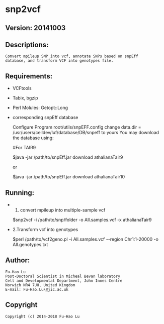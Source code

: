 # snp2vcf



## Version: 20141003



## Descriptions:

	Comvert mpileup SNP into vcf, annotate SNPs based on snpEff
	database, and transform VCF into genotypes file.



## Requirements:

+  VCFtools

+  Tabix, bgzip

+  Perl Molules: Getopt::Long

+  corresponding snpEff database

	Configure Program root/utils/snpEFF.config
	change data.dir = /usr/users/celldev/luf/database/DB/snpeff to yours
	You may download the database using:

	#For TAIR9

	$java -jar /path/to/snpEff.jar download athalianaTair9
	
	or
	
	$java -jar /path/to/snpEff.jar download athalianaTair10


## Running:

- 1. convert mpileup into multiple-sample vcf

	$snp2vcf -i /path/to/snp/folder -o All.samples.vcf -x athalianaTair9

- 2.Transform vcf into genotypes

	$perl /path/to/vcf2geno.pl -i All.samples.vcf --region Chr1:1-20000 -o All.genotypes.txt



## Author:
	Fu-Hao Lu
	Post-Doctoral Scientist in Micheal Bevan laboratory
	Cell and Developmental Department, John Innes Centre
	Norwich NR4 7UH, United Kingdom
	E-mail: Fu-Hao.Lu\@jic.ac.uk

## Copyright

	Copyright (c) 2014-2018 Fu-Hao Lu
